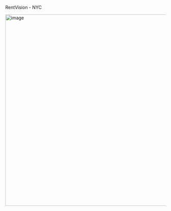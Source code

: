 RentVision - NYC

<img width="1201" height="602" alt="image" src="https://github.com/user-attachments/assets/a4d1733a-3d01-4d07-9b4b-28939f4f4ff4" />
